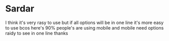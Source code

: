 # Sardar
I think it's very rasy to use  but if all options will be in one line   it's more easy to use  bcos here's 90% people's are using mobile  and mobile need options raidy to see in one line thanks 
